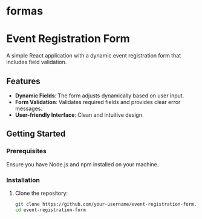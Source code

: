 # formas
# Event Registration Form

A simple React application with a dynamic event registration form that includes field validation. 

## Features

- **Dynamic Fields**: The form adjusts dynamically based on user input.
- **Form Validation**: Validates required fields and provides clear error messages.
- **User-friendly Interface**: Clean and intuitive design.

## Getting Started

### Prerequisites

Ensure you have Node.js and npm installed on your machine.

### Installation

1. Clone the repository:
   ```bash
   git clone https://github.com/your-username/event-registration-form.git
   cd event-registration-form
